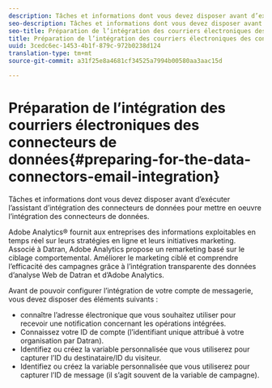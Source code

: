 ```yaml
---
description: Tâches et informations dont vous devez disposer avant d’exécuter l’assistant d’intégration des connecteurs de données pour mettre en oeuvre l’intégration des connecteurs de données.
seo-description: Tâches et informations dont vous devez disposer avant d’exécuter l’assistant d’intégration des connecteurs de données pour mettre en oeuvre l’intégration des connecteurs de données.
seo-title: Préparation de l’intégration des courriers électroniques des connecteurs de données
title: Préparation de l’intégration des courriers électroniques des connecteurs de données
uuid: 3cedc6ec-1453-4b1f-879c-972b0238d124
translation-type: tm+mt
source-git-commit: a31f25e8a4681cf34525a7994b00580aa3aac15d

---
```



# Préparation de l’intégration des courriers électroniques des connecteurs de données{#preparing-for-the-data-connectors-email-integration}

Tâches et informations dont vous devez disposer avant d’exécuter l’assistant d’intégration des connecteurs de données pour mettre en oeuvre l’intégration des connecteurs de données.

Adobe Analytics® fournit aux entreprises des informations exploitables en temps réel sur leurs stratégies en ligne et leurs initiatives marketing. Associé à Datran, Adobe Analytics propose un remarketing basé sur le ciblage comportemental. Améliorer le marketing ciblé et comprendre l’efficacité des campagnes grâce à l’intégration transparente des données d’analyse Web de Datran et d’Adobe Analytics.

Avant de pouvoir configurer l’intégration de votre compte de messagerie, vous devez disposer des éléments suivants :

* connaître l’adresse électronique que vous souhaitez utiliser pour recevoir une notification concernant les opérations intégrées.
* Connaissez votre ID de compte (l’identifiant unique attribué à votre organisation par Datran).
* Identifiez ou créez la variable personnalisée que vous utiliserez pour capturer l’ID du destinataire/ID du visiteur.
* Identifiez ou créez la variable personnalisée que vous utiliserez pour capturer l’ID de message (il s’agit souvent de la variable de campagne).

